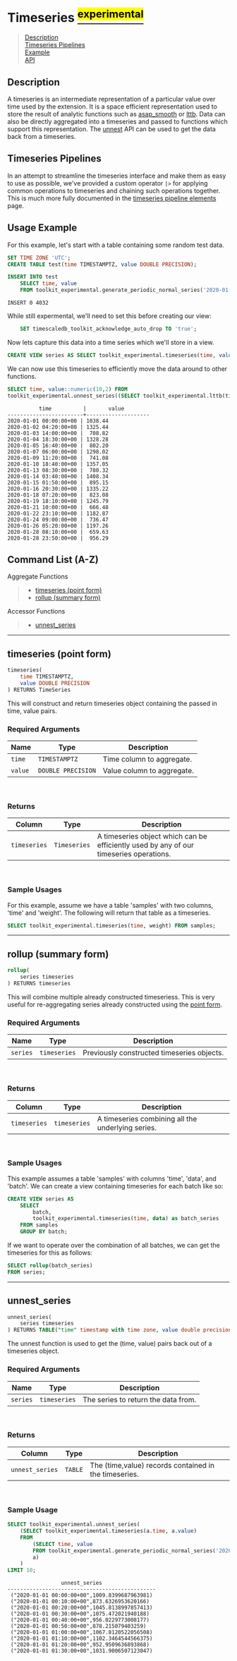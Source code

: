 # Timeseries [<sup><mark>experimental</mark></sup>](/docs/README.md#tag-notes)

> [Description](#timeseries-description)<br>
> [Timeseries Pipelines](#timeseries-pipelines)<br>
> [Example](#timeseries-example)<br>
> [API](#timeseries-api)

## Description <a id="timeseries-description"></a>

A timeseries is an intermediate representation of a particular value over time used by the extension.  It is a space efficient representation used to store the result of analytic functions such as [asap_smooth]((asap.md#asap_smooth)) or [lttb]((lttb.md#lttb)).  Data can also be directly aggregated into a timeseries and passed to functions which support this representation.  The [unnest](#timeseries_unnest) API can be used to get the data back from a timeseries.

## Timeseries Pipelines <a id="timeseries-pipelines"></a>

In an attempt to streamline the timeseries interface and make them as easy to use as possible, we've provided a custom operator `|>` for applying common operations to timeseries and chaining such operations together.  This is much more fully documented in the [timeseries pipeline elements](timeseries_pipeline_elements.md) page.

## Usage Example <a id="timeseries-example"></a>

For this example, let's start with a table containing some random test data.

```SQL ,non-transactional,ignore-output
SET TIME ZONE 'UTC';
CREATE TABLE test(time TIMESTAMPTZ, value DOUBLE PRECISION);
```

```SQL ,non-transactional
INSERT INTO test
    SELECT time, value
    FROM toolkit_experimental.generate_periodic_normal_series('2020-01-01 UTC'::timestamptz, rng_seed => 11111);
```
```output
INSERT 0 4032
```

While still expermental, we'll need to set this before creating our view:
```SQL , non-transactional,ignore-output
    SET timescaledb_toolkit_acknowledge_auto_drop TO 'true';
```

Now lets capture this data into a time series which we'll store in a view.

```SQL ,non-transactional,ignore-output
CREATE VIEW series AS SELECT toolkit_experimental.timeseries(time, value) FROM test;
```

We can now use this timeseries to efficiently move the data around to other functions.

```SQL
SELECT time, value::numeric(10,2) FROM
toolkit_experimental.unnest_series((SELECT toolkit_experimental.lttb(timeseries, 20) FROM series));
```
```output
          time          |       value
------------------------+--------------------
2020-01-01 00:00:00+00 | 1038.44
2020-01-02 04:20:00+00 | 1325.44
2020-01-03 14:00:00+00 |  708.82
2020-01-04 18:30:00+00 | 1328.28
2020-01-05 16:40:00+00 |  802.20
2020-01-07 06:00:00+00 | 1298.02
2020-01-09 11:20:00+00 |  741.08
2020-01-10 18:40:00+00 | 1357.05
2020-01-13 08:30:00+00 |  780.32
2020-01-14 03:40:00+00 | 1408.34
2020-01-15 01:50:00+00 |  895.15
2020-01-16 20:30:00+00 | 1335.22
2020-01-18 07:20:00+00 |  823.08
2020-01-19 18:10:00+00 | 1245.79
2020-01-21 10:00:00+00 |  666.48
2020-01-22 23:10:00+00 | 1182.87
2020-01-24 09:00:00+00 |  736.47
2020-01-26 05:20:00+00 | 1197.26
2020-01-28 08:10:00+00 |  659.63
2020-01-28 23:50:00+00 |  956.29
```


## Command List (A-Z) <a id="timeseries-api"></a>
Aggregate Functions
> - [timeseries (point form)](#timeseries)
> - [rollup (summary form)](#timeseries-summary)

Accessor Functions
> - [unnest_series](#timeseries_unnest)


---

## **timeseries (point form)** <a id="timeseries"></a>
```SQL ,ignore
timeseries(
    time TIMESTAMPTZ,
    value DOUBLE PRECISION
) RETURNS TimeSeries
```

This will construct and return timeseries object containing the passed in time, value pairs.

### Required Arguments <a id="timeseries-required-arguments"></a>
|Name| Type |Description|
|---|---|---|
| `time` | `TIMESTAMPTZ` | Time column to aggregate. |
| `value` | `DOUBLE PRECISION` | Value column to aggregate. |
<br>

### Returns

|Column|Type|Description|
|---|---|---|
| `timeseries` | `Timeseries` | A timeseries object which can be efficiently used by any of our timeseries operations. |
<br>

### Sample Usages <a id="timeseries-examples"></a>
For this example, assume we have a table 'samples' with two columns, 'time' and 'weight'.  The following will return that table as a timeseries.

```SQL ,ignore
SELECT toolkit_experimental.timeseries(time, weight) FROM samples;
```

---

## **rollup (summary form)** <a id="timeseries-summary"></a>
```SQL ,ignore
rollup(
    series timeseries
) RETURNS timeseries
```

This will combine multiple already constructed timeseriess. This is very useful for re-aggregating series already constructed using the [point form](#timeseries).

### Required Arguments <a id="timeseries-summary-required-arguments"></a>
|Name| Type |Description|
|---|---|---|
| `series` | `timeseries` | Previously constructed timeseries objects. |
<br>

### Returns

|Column|Type|Description|
|---|---|---|
| `timeseries` | `timeseries` | A timeseries combining all the underlying series. |
<br>

### Sample Usages <a id="timeseries-summary-examples"></a>
This example assumes a table 'samples' with columns 'time', 'data', and 'batch'.  We can create a view containing timeseries for each batch like so:

```SQL ,ignore
CREATE VIEW series AS
    SELECT
        batch,
        toolkit_experimental.timeseries(time, data) as batch_series
    FROM samples
    GROUP BY batch;
```

If we want to operate over the combination of all batches, we can get the timeseries for this as follows:

```SQL ,ignore
SELECT rollup(batch_series)
FROM series;
```

---

## **unnest_series** <a id="timeseries_unnest"></a>

```SQL ,ignore
unnest_series(
    series timeseries
) RETURNS TABLE("time" timestamp with time zone, value double precision)
```

The unnest function is used to get the (time, value) pairs back out of a timeseries object.

### Required Arguments <a id="timeseries_unnest-required-arguments"></a>
|Name|Type|Description|
|---|---|---|
| `series` | `timeseries` | The series to return the data from. |
<br>

### Returns
|Column|Type|Description|
|---|---|---|
| `unnest_series` | `TABLE` | The (time,value) records contained in the timeseries. |
<br>

### Sample Usage <a id="timeseries_unnest-examples"></a>

```SQL
SELECT toolkit_experimental.unnest_series(
    (SELECT toolkit_experimental.timeseries(a.time, a.value)
    FROM
        (SELECT time, value
        FROM toolkit_experimental.generate_periodic_normal_series('2020-01-01 UTC'::timestamptz, 45654))
        a)
    )
LIMIT 10;
```
```output
                 unnest_series
-----------------------------------------------
 ("2020-01-01 00:00:00+00",1009.8399687963981)
 ("2020-01-01 00:10:00+00",873.6326953620166)
 ("2020-01-01 00:20:00+00",1045.8138997857413)
 ("2020-01-01 00:30:00+00",1075.472021940188)
 ("2020-01-01 00:40:00+00",956.0229773008177)
 ("2020-01-01 00:50:00+00",878.215079403259)
 ("2020-01-01 01:00:00+00",1067.8120522056508)
 ("2020-01-01 01:10:00+00",1102.3464544566375)
 ("2020-01-01 01:20:00+00",952.9509636893868)
 ("2020-01-01 01:30:00+00",1031.9006507123047)
```
